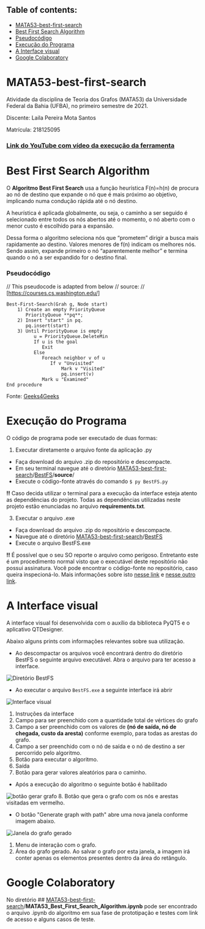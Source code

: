 ## Table of contents:
 - [MATA53-best-first-search](#mata53-best-first-search)
 - [Best First Search Algorithm](#best-first-search-algorithm)
 - [Pseudocódigo](#pseudoc%C3%B3digo)
 - [Execução do Programa](#execu%C3%A7%C3%A3o-do-programa)
 - [A Interface visual](#a-interface-visual)
 - [Google Colaboratory](#google-colaboratory)

# MATA53-best-first-search
Atividade da disciplina de Teoria dos Grafos (MATA53) da Universidade Federal da Bahia (UFBA), no primeiro semestre de 2021.

Discente: Laila Pereira Mota Santos

Matrícula: 218125095

### [**Link do YouTube com vídeo da execução da ferramenta**](https://www.youtube.com)

# Best First Search Algorithm

O **Algoritmo Best First Search** usa a função heurística F(n)=h(n) de procura ao nó de destino que expande o nó que é mais próximo ao objetivo, implicando numa condução rápida até o nó destino.

A heurística é aplicada globalmente, ou seja, o caminho a ser seguido é selecionado entre todos os nós abertos até o momento, o nó aberto com o menor custo é escolhido para a expansão.

Dessa forma o algoritmo seleciona nós que “prometem” dirigir a busca mais rapidamente ao destino. Valores menores de f(n) indicam os melhores nós. Sendo assim, expande primeiro o nó “aparentemente melhor” e termina quando o nó a ser expandido for o destino final.
### Pseudocódigo
// This pseudocode is adapted from below 
// source:
// [https://courses.cs.washington.edu/]

    Best-First-Search(Grah g, Node start)
        1) Create an empty PriorityQueue
           PriorityQueue **pq**;
        2) Insert "start" in pq.
           pq.insert(start)
        3) Until PriorityQueue is empty
              u = PriorityQueue.DeleteMin
              If u is the goal
                 Exit
              Else
                 Foreach neighbor v of u
                    If v "Unvisited"
                        Mark v "Visited"                    
                        pq.insert(v)
                 Mark u "Examined"                    
    End procedure
Fonte: [Geeks4Geeks](https://www.geeksforgeeks.org/best-first-search-informed-search/)

# Execução do Programa
O código de programa pode ser executado de duas formas:
 1. Executar diretamente o arquivo fonte da aplicação .py
 - Faça download do arquivo .zip do repositório e descompacte.
 - Em seu terminal navegue até o diretório [MATA53-best-first-search](https://github.com/lailamt/MATA53-best-first-search)/[BestFS](https://github.com/lailamt/MATA53-best-first-search/tree/main/BestFS)/**source**/
 - Execute o código-fonte através do comando `$ py BestFS.py`
 
 **!!** Caso decida utilizar o terminal para a execução da interface esteja atento as dependências do projeto. Todas as dependências utilizadas neste projeto estão enunciadas no arquivo **requirements.txt**.

 3. Executar o arquivo .exe
- Faça download do arquivo .zip do repositório e descompacte.
- Navegue até o diretório [MATA53-best-first-search](https://github.com/lailamt/MATA53-best-first-search)/[BestFS](https://github.com/lailamt/MATA53-best-first-search/tree/main/BestFS)
- Execute o arquivo BestFS.exe

**!!** É possível que o seu SO reporte o arquivo como perigoso. Entretanto este é um procedimento normal visto que o executável deste repositório não possui assinatura. Você pode encontrar o código-fonte no repositório, caso queira inspecioná-lo. Mais informações sobre isto [nesse link](https://stackoverflow.com/questions/43777106/program-made-with-pyinstaller-now-seen-as-a-trojan-horse-by-avg) e [nesse outro link](https://www.defcon-lab.org/se-python-entao-virus/).

# A Interface visual
A interface visual foi desenvolvida com o auxílio da biblioteca PyQT5 e o aplicativo QTDesigner.

Abaixo alguns prints com informações relevantes sobre sua utilização.
- Ao descompactar os arquivos você encontrará dentro do diretório BestFS o seguinte arquivo executável. Abra o arquivo para ter acesso a interface.

![Diretório BestFS](https://i.ibb.co/Kq79sgs/arvore-dir.png)
- Ao executar o arquivo `BestFS.exe` a seguinte interface irá abrir

![Interface visual](https://i.ibb.co/mG7rX7g/application.png)
1. Instruções da interface
2. Campo para ser preenchido com a quantidade total de vértices do grafo
3. Campo a ser preenchido com os valores de **(nó de saída, nó de chegada, custo da aresta)** conforme exemplo, para todas as arestas do grafo.
4. Campo a ser preenchido com o nó de saída e o nó de destino a ser percorrido pelo algoritmo.
5. Botão para executar o algoritmo.
6. Saída
7. Botão para gerar valores aleatórios para o caminho.
- Após a execução do algoritmo o seguinte botão é habilitado

![botão gerar grafo](https://i.ibb.co/KzH62gP/application2.png)
8. Botão que gera o grafo com os nós e arestas visitadas em vermelho.
- O botão "Generate graph with path" abre uma nova janela conforme imagem abaixo.

![Janela do grafo gerado](https://i.ibb.co/7SxTJ0W/graph.png)
1. Menu de interação com o grafo.
2. Área do grafo gerado. Ao salvar o grafo por esta janela, a imagem irá conter apenas os elementos presentes dentro da área do retângulo. 

# Google Colaboratory
No diretório ## [MATA53-best-first-search](https://github.com/lailamt/MATA53-best-first-search)/**MATA53_Best_First_Search_Algorithm.ipynb** pode ser encontrado o arquivo .ipynb do algoritmo em sua fase de prototipação e testes com link de acesso e alguns casos de teste.
